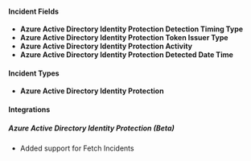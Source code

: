 
#### Incident Fields
- **Azure Active Directory Identity Protection Detection Timing Type**
- **Azure Active Directory Identity Protection Token Issuer Type**
- **Azure Active Directory Identity Protection Activity**
- **Azure Active Directory Identity Protection Detected Date Time**

#### Incident Types
- **Azure Active Directory Identity Protection**

#### Integrations
##### Azure Active Directory Identity Protection (Beta)
- Added support for Fetch Incidents
